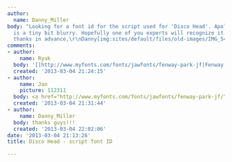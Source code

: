 ```yaml
---
author:
  name: Danny_Miller
body: "Looking for a font id for the script used for 'Disco Head'. Apologies the picture
  is a tiny bit blurry. Hopefully one of you experts will recognize it.\r\n\r\nMany
  thanks in advance,\r\nDanny[img:sites/default/files/old-images/IMG_5449_3910.jpg]"
comments:
- author:
    name: Ryuk
  body: '[[http://www.myfonts.com/fonts/jawfonts/fenway-park-jf|Fenway Park]]'
  created: '2013-03-04 21:24:15'
- author:
    name: Jan
    picture: 112311
  body: <a href="http://www.myfonts.com/fonts/jawfonts/fenway-park-jf/">Fenway Park</a>.
  created: '2013-03-04 21:31:44'
- author:
    name: Danny_Miller
  body: thanks guys!!!
  created: '2013-03-04 22:02:06'
date: '2013-03-04 21:13:26'
title: Disco Head - script font ID

---
```

